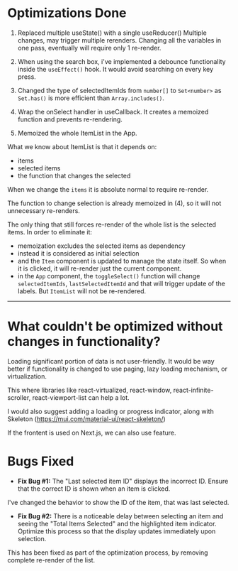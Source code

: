 # Optimizations Done

1. Replaced multiple useState() with a single useReducer()
Multiple changes, may trigger multiple rerenders. Changing all the
variables in one pass, eventually will require only 1 re-render.

2. When using the search box, i've implemented a debounce functionality
inside the `useEffect()` hook. It would avoid searching on every key press.

3. Changed the type of selectedItemIds from `number[]` to `Set<number>` as
`Set.has()` is more efficient than `Array.includes()`.

4. Wrap the onSelect handler in useCallback. It creates a memoized function
and prevents re-rendering.

5. Memoized the whole ItemList in the App.

What we know about ItemList is that it depends on:
- items
- selected items
- the function that changes the selected

When we change the `items` it is absolute normal to require re-render.

The function to change selection is already memoized in (4), so it will not
unnecessary re-renders.

The only thing that still forces re-render of the whole list is the selected items.
In order to eliminate it:
- memoization excludes the selected items as dependency
- instead it is considered as initial selection
- and the `Item` component is updated to manage the state itself. So when it
  is clicked, it will re-render just the current component.
- in the `App` component, the `toggleSelect()` function will change
  `selectedItemIds`, `lastSelectedItemId` and that will trigger update of the labels.
  But `ItemList` will not be re-rendered.

----
# What couldn't be optimized without changes in functionality?

Loading significant portion of data is not user-friendly. It would be way
better if functionality is changed to use paging, lazy loading
mechanism, or virtualization.

This where libraries like react-virtualized, react-window,
react-infinite-scroller, react-viewport-list can help a lot.

I would also suggest adding a loading or progress indicator, along with
Skeleton (https://mui.com/material-ui/react-skeleton/)

If the frontent is used on Next.js, we can also use <Suspence> feature.


# Bugs Fixed

- **Fix Bug #1:** The "Last selected item ID" displays the incorrect ID. Ensure
that the correct ID is shown when an item is clicked.

I've changed the behavior to show the ID of the item, that was last selected.

- **Fix Bug #2:** There is a noticeable delay between selecting an item and
seeing the "Total Items Selected" and the highlighted item indicator.
Optimize this process so that the display updates immediately upon selection.

This has been fixed as part of the optimization process, by removing complete
re-render of the list.
